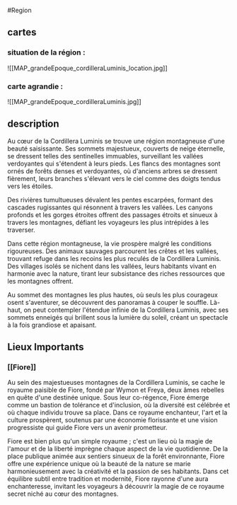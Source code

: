 #Region

## cartes

### situation de la région :

![[MAP_grandeEpoque_cordilleraLuminis_location.jpg]]

### carte agrandie : 

![[MAP_grandeEpoque_cordilleraLuminis.jpg]]

## description

Au cœur de la Cordillera Luminis se trouve une région montagneuse d'une beauté saisissante. Ses sommets majestueux, couverts de neige éternelle, se dressent telles des sentinelles immuables, surveillant les vallées verdoyantes qui s'étendent à leurs pieds. Les flancs des montagnes sont ornés de forêts denses et verdoyantes, où d'anciens arbres se dressent fièrement, leurs branches s'élevant vers le ciel comme des doigts tendus vers les étoiles.

Des rivières tumultueuses dévalent les pentes escarpées, formant des cascades rugissantes qui résonnent à travers les vallées. Les canyons profonds et les gorges étroites offrent des passages étroits et sinueux à travers les montagnes, défiant les voyageurs les plus intrépides à les traverser.

Dans cette région montagneuse, la vie prospère malgré les conditions rigoureuses. Des animaux sauvages parcourent les crêtes et les vallées, trouvant refuge dans les recoins les plus reculés de la Cordillera Luminis. Des villages isolés se nichent dans les vallées, leurs habitants vivant en harmonie avec la nature, tirant leur subsistance des riches ressources que les montagnes offrent.

Au sommet des montagnes les plus hautes, où seuls les plus courageux osent s'aventurer, se découvrent des panoramas à couper le souffle. Là-haut, on peut contempler l'étendue infinie de la Cordillera Luminis, avec ses sommets enneigés qui brillent sous la lumière du soleil, créant un spectacle à la fois grandiose et apaisant.

## Lieux Importants

### [[Fiore]]

Au sein des majestueuses montagnes de la Cordillera Luminis, se cache le royaume paisible de Fiore, fondé par Wymon et Freya, deux âmes rebelles en quête d'une destinée unique. Sous leur co-régence, Fiore émerge comme un bastion de tolérance et d'inclusion, où la diversité est célébrée et où chaque individu trouve sa place. Dans ce royaume enchanteur, l'art et la culture prospèrent, soutenus par une économie florissante et une vision progressiste qui guide Fiore vers un avenir prometteur.

Fiore est bien plus qu'un simple royaume ; c'est un lieu où la magie de l'amour et de la liberté imprègne chaque aspect de la vie quotidienne. De la place publique animée aux sentiers sinueux de la forêt environnante, Fiore offre une expérience unique où la beauté de la nature se marie harmonieusement avec la créativité et la passion de ses habitants. Dans cet équilibre subtil entre tradition et modernité, Fiore rayonne d'une aura enchanteresse, invitant les voyageurs à découvrir la magie de ce royaume secret niché au cœur des montagnes.